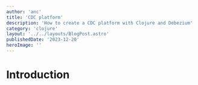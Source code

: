 ```yaml
---
author: 'anc'
title: 'CDC platform'
description: 'How to create a CDC platform with Clojure and Debezium'
category: 'clojure'
layout: '../../layouts/BlogPost.astro'
publishedDate: '2023-12-20'
heroImage: ''
---
```


# Introduction
